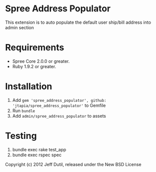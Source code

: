 Spree Address Populator
=============

This extension is to auto populate the default user ship/bill address into admin section

Requirements
============

* Spree Core 2.0.0 or greater.
* Ruby 1.9.2 or greater.

Installation
============

1. Add `gem 'spree_address_populator', github: 'jtapia/spree_address_populator'` to Gemfile
2. Run `bundle`
3. Add `admin/spree_address_populator` to assets

Testing
=======

1. bundle exec rake test_app
2. bundle exec rspec spec

Copyright (c) 2012 Jeff Dutil, released under the New BSD License